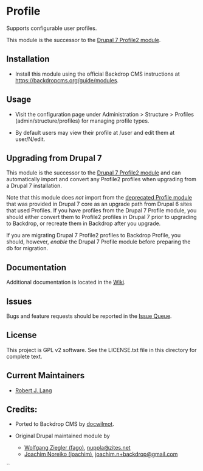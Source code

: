Profile
========

Supports configurable user profiles.

This module is the successor to the [Drupal 7 Profile2 module](https://drupal.org/project/profile2).

Installation
-------------

* Install this module using the official Backdrop CMS instructions at
  https://backdropcms.org/guide/modules.

Usage
-----

* Visit the configuration page under Administration > Structure >
  Profiles (admin/structure/profiles) for managing profile types.

* By default users may view their profile at /user and edit them at
   user/N/edit.

Upgrading from Drupal 7
-----------------------

This module is the successor to the [Drupal 7 Profile2
module](https://drupal.org/project/profile2) and can automatically import and
convert any Profile2 profiles when upgrading from a Drupal 7 installation.

Note that this module does _not_ import from the [deprecated Profile
module](https://www.drupal.org/node/874026) that was provided in Drupal 7 core
as an upgrade path from Drupal 6 sites that used Profiles. If you have profiles
from the Drupal 7 Profile module, you should either convert them to Profile2
profiles in Drupal 7 prior to upgrading to Backdrop, or recreate them in
Backdrop after you upgrade.

If you are migrating Drupal 7 Profile2 profiles to Backdrop Profile, you should,
however, _enable_ the Drupal 7 Profile module before preparing the db for
migration.

Documentation
-------------

Additional documentation is located in the [Wiki](https://github.com/backdrop-contrib/profile/wiki/Documentation).

Issues
------

Bugs and feature requests should be reported in the [Issue Queue](https://github.com/backdrop-contrib/profile/issues).

License
---------------

This project is GPL v2 software. See the LICENSE.txt file in this directory
for complete text.


Current Maintainers
-------------------

* [Robert J. Lang](https://github.com/bugfolder)

Credits:
----------

* Ported to Backdrop CMS by [docwilmot](https://github.com/docwilmot).

* Original Drupal maintained module by
    * [Wolfgang Ziegler (fago)](https://www.drupal.org/u/fago), nuppla@zites.net
    * [Joachim Noreiko (joachim)](https://www.drupal.org/u/joachim), joachim.n+backdrop@gmail.com

``
